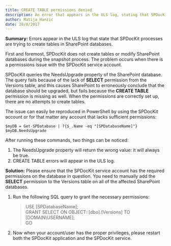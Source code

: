 ```yaml
---
title: CREATE TABLE permissions denied
description: An error that appears in the ULS log, stating that SPDocKit processes are trying to create tables in SharePoint databases.
author: Matija Hanzic  
date: 28/8/2017
---
```


__Summary:__ Errors appear in the ULS log that state that SPDocKit processes are trying to create tables in SharePoint databases.

First and foremost, SPDocKit does not create tables or modify SharePoint databases during the snapshot process. The problem occurs when there is a permissions issue with the SPDocKit service account.

SPDocKit queries the NeedsUpgrade property of the SharePoint database. The query fails because of the lack of __SELECT__ permission from the Versions table, and this causes SharePoint to erroneously conclude that the database should be upgraded, but fails because the __CREATE TABLE__ permission is missing as well. When the permissions are correctly set up, there are no attempts to create tables.

The issue can easily be reproduced in PowerShell by using the SPDocKit account or for that matter any account that lacks sufficient permissions:

    $myDB = Get-SPDatabase | ?{$_.Name -eq "[SPDatabaseName]"}
    $myDB.NeedsUpgrade

After running these commands, two things can be noticed:
1. The NeedsUpgrade property will return the wrong value: it will always be true.
2. CREATE TABLE errors will appear in the ULS log.

__Solution:__ Please ensure that the SPDocKit service account has the required permissions on the database in question. You need to manually add the __SELECT__ permission to the Versions table on all of the affected SharePoint databases. 

1. Run the following SQL query to grant the necessary permissions:
      
      > USE [SPDatabaseName];  
      > GRANT SELECT ON OBJECT::[dbo].[Versions] TO [DOMAIN\USERNAME];  
      > GO

2. Now when your account/user has the proper privileges, please restart both the SPDocKit application and the SPDocKit service.


 